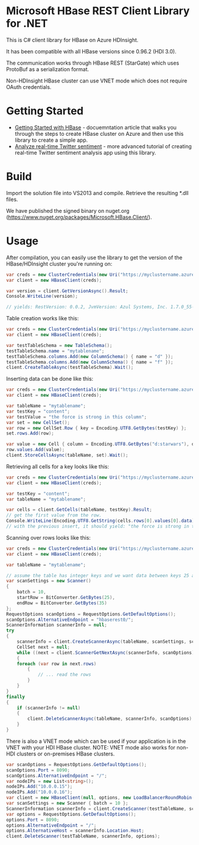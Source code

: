 Microsoft HBase REST Client Library for .NET
======

This is C# client library for HBase on Azure HDInsight.

It has been compatible with all HBase versions since 0.96.2 (HDI 3.0).

The communication works through HBase REST (StarGate) which uses ProtoBuf as a serialization format.

Non-HDInsight HBase cluster can use VNET mode which does not require OAuth credentials.

Getting Started
===============

* [Getting Started with HBase](http://azure.microsoft.com/en-us/documentation/articles/hdinsight-hbase-get-started/) - docuemntation article that walks you through the steps to create HBase cluster on Azure and then use this library to create a simple app.
* [Analyze real-time Twitter sentiment](http://azure.microsoft.com/en-us/documentation/articles/hdinsight-hbase-analyze-twitter-sentiment/) - more advanced tutorial of creating real-time Twitter sentiment analysis app using this library.

Build
=====

Import the solution file into VS2013 and compile. Retrieve the resulting *.dll files.

We have published the signed binary on nuget.org (https://www.nuget.org/packages/Microsoft.HBase.Client/).

Usage
=====

After compilation, you can easily use the library to get the version of the HBase/HDInsight cluster you're running on:
```csharp
var creds = new ClusterCredentials(new Uri("https://myclustername.azurehdinsight.net"), "myusername", "mypassword");
var client = new HBaseClient(creds);

var version = client.GetVersionAsync().Result;
Console.WriteLine(version);

// yields: RestVersion: 0.0.2, JvmVersion: Azul Systems, Inc. 1.7.0_55-24.55-b03, OsVersion: Windows Server 2012 R2 6.3 amd64, ServerVersion: jetty/6.1.26, JerseyVersion: 1.8, ExtensionObject:
```

Table creation works like this:
```csharp
var creds = new ClusterCredentials(new Uri("https://myclustername.azurehdinsight.net"), "myusername", "mypassword");
var client = new HBaseClient(creds);

var testTableSchema = new TableSchema();
testTableSchema.name = "mytablename";
testTableSchema.columns.Add(new ColumnSchema() { name = "d" });
testTableSchema.columns.Add(new ColumnSchema() { name = "f" });
client.CreateTableAsync(testTableSchema).Wait();
```

Inserting data can be done like this:
```csharp
var creds = new ClusterCredentials(new Uri("https://myclustername.azurehdinsight.net"), "myusername", "mypassword");
var client = new HBaseClient(creds);

var tableName = "mytablename";
var testKey = "content";
var testValue = "the force is strong in this column";
var set = new CellSet();
var row = new CellSet.Row { key = Encoding.UTF8.GetBytes(testKey) };
set.rows.Add(row);

var value = new Cell { column = Encoding.UTF8.GetBytes("d:starwars"), data = Encoding.UTF8.GetBytes(testValue) };
row.values.Add(value);
client.StoreCellsAsync(tableName, set).Wait();
```

Retrieving all cells for a key looks like this:
```csharp
var creds = new ClusterCredentials(new Uri("https://myclustername.azurehdinsight.net"), "myusername", "mypassword");
var client = new HBaseClient(creds);

var testKey = "content";
var tableName = "mytablename";

var cells = client.GetCells(tableName, testKey).Result;
// get the first value from the row.
Console.WriteLine(Encoding.UTF8.GetString(cells.rows[0].values[0].data));
// with the previous insert, it should yield: "the force is strong in this column"
```

Scanning over rows looks like this:
```csharp
var creds = new ClusterCredentials(new Uri("https://myclustername.azurehdinsight.net"), "myusername", "mypassword");
var client = new HBaseClient(creds);

var tableName = "mytablename";

// assume the table has integer keys and we want data between keys 25 and 35
var scanSettings = new Scanner()
{
	batch = 10,
	startRow = BitConverter.GetBytes(25),
	endRow = BitConverter.GetBytes(35)
};
RequestOptions scanOptions = RequestOptions.GetDefaultOptions();
scanOptions.AlternativeEndpoint = "hbaserest0/";
ScannerInformation scannerInfo = null;
try
{
    scannerInfo = client.CreateScannerAsync(tableName, scanSettings, scanOptions);
    CellSet next = null;
    while ((next = client.ScannerGetNextAsync(scannerInfo, scanOptions).Result) != null)
    {
	foreach (var row in next.rows)
        {
    	    // ... read the rows
        }
    }
}
finally
{
    if (scannerInfo != null)
    {
        client.DeleteScannerAsync(tableName, scannerInfo, scanOptions).Wait();
    }
}
```

There is also a VNET mode which can be used if your application is in the VNET with your HDI HBase cluster. NOTE: VNET mode also works for non-HDI clusters or on-premises HBase clusters.
```csharp
var scanOptions = RequestOptions.GetDefaultOptions();
scanOptions.Port = 8090;
scanOptions.AlternativeEndpoint = "/";
var nodeIPs = new List<string>();
nodeIPs.Add("10.0.0.15");
nodeIPs.Add("10.0.0.16");
var client = new HBaseClient(null, options, new LoadBalancerRoundRobin(nodeIPs));
var scanSettings = new Scanner { batch = 10 };
ScannerInformation scannerInfo = client.CreateScanner(testTableName, scanSettings, scanOptions);
var options = RequestOptions.GetDefaultOptions();
options.Port = 8090;
options.AlternativeEndpoint = "/";
options.AlternativeHost = scannerInfo.Location.Host;
client.DeleteScanner(testTableName, scannerInfo, options);
```
